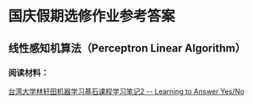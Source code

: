 # 国庆假期选修作业参考答案

## 线性感知机算法（Perceptron Linear Algorithm）

### 阅读材料：

[台湾大学林轩田机器学习基石课程学习笔记2 -- Learning to Answer Yes/No](https://blog.csdn.net/red_stone1/article/details/70866527)
